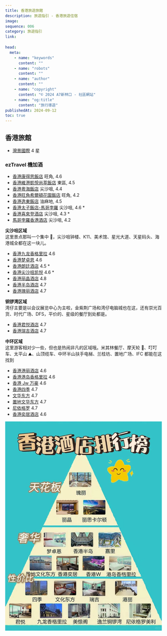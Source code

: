 ```yaml
---
title: 香港旅遊旅館
description: 旅遊指引 - 香港旅遊住宿
image:
sequence: 006
category: 旅遊指引
link:

head:
  meta:
    - name: "keywords"
      content: ""
    - name: "robots"
      content: ""
    - name: "author"
      content: ""
    - name: "copyright"
      content: "© 2024 A7新林口 - 社區網站"
    - name: "og:title"
      content: "旅行導遊"
publishedAt: 2024-09-12
toc: true
---
```


## 香港旅館

- <a href="https://theharbourview.com.hk/tc/">灣景國際</a> 4 星

### ezTravel 機加酒

- <a href="https://tw.trip.com/hotels/detail/?cityId=58&hotelId=344939&checkIn=2024-09-12&checkOut=2024-09-13&adult=2&children=0&subStamp=396&crn=1&ages=&travelpurpose=0&curr=TWD&link=title&hoteluniquekey=H4sIAAAAAAAAAOPazMjFJMEkxMTBKLWCkePV-0lvWQ1eC1u0Vjl-04jpP5TY7-B5-CuQ5TTRIYBnEqMxJwMIvJjkIAhmCE1wUBLn6P-320KggVFi7aclqxkVGC32igcxRDE4sXG83yEnwTKD8XWb6EbGapF17g-lIh12MDKdYNyuvIDp9L21-ruYmDn-qB0CkkeZTzExXGJiuMXE8IiJ4RUTwycmhl9g2SZmhi5mhknMIDWzmBkWMTNI8RqYmqYaGJpbWqYaW5opCGlsbmrfzmZkzQG0XUswPsQzJNwwJbsoNa2svNg8KcWAcRIjU0j4KUYpQ3MjE1MjcwMTMxNTSz1zE1PDFJM0P2eLwnQrZilGNw_GIDYTEzdnS_MoLS5mD28XwS85YbXrzN7aSzGHhLsofli0XuFsxBl7LZCcIUwuibUqQzckPGOhQAFjFyOHAKMHYwRjBeMrRpCeHyDfAwAh7KooZwEAAA&subChannel=&masterhotelid_tracelogid=055e01799e396&NewTaxDescForAmountshowtype0=T&detailFilters=17%7C1~17~1*80%7C0%7C0~80~0&hotelType=normal&barcurr=TWD&locale=zh-TW">香港康得思飯店</a> 旺角, 4.6
- <a href="https://tw.trip.com/hotels/detail/?cityId=58&hotelId=17322049&checkIn=2024-09-12&checkOut=2024-09-13&adult=2&children=0&subStamp=416&crn=1&ages=&travelpurpose=0&curr=TWD&link=title&hoteluniquekey=H4sIAAAAAAAAAOO6y8jFJMEkxMTBKHWJkeP6jN6prI5vAnfItR6f4uDp8bBKZN3taQ4BPIUMYJDuMIkxmBPMNJjjIDhrJhB8ne6gJM7R_2-3hUADo8TaT0tWMyowWuwVD2KIYlCSU2DRhGk1hDEsnnEGMXPsZYticGLjeL9RV4JlBuPBBQs5NjKC7HNfmOCwg5HpBOM3vQVMjWsXcuxiYubosToEJG-ynGJiuMTEcIuJ4RETyIRXTAyfmBh-gRU0MTN0MTNMYgYpm8UMkl3EzCDFm2pgYWycbJlmmJaWlqIgpPGqqX07m5E1B9CRWoLxIZ4h4YYp2UWpaWXlxeZJKQaMkxiZQsJPMUoZmhuZmBqZG5iYmZha6pmbmBqmmKT5OVsUplsxSzG6eTAGsRk4O5k4OkZpcTF7eLsIfskJq11n9tZeijkk3EXxw6L1CmcjzthrgeQMYXJJrFUZuiHhGQsFChi7GDkEGD0YIxgrGF8xgvT8AAcCALfkx9iSAQAA&subChannel=&masterhotelid_tracelogid=e0833c9f1fffd&NewTaxDescForAmountshowtype0=T&detailFilters=17%7C1~17~1*80%7C0%7C0~80~0&hotelType=normal&barcurr=TWD&locale=zh-TW">香港維港凱悅尚萃飯店</a> 東區, 4.5
- <a href="https://tw.trip.com/hotels/detail/?cityId=58&hotelId=419933&checkIn=2024-09-12&checkOut=2024-09-13&adult=2&children=0&subStamp=940&crn=1&ages=&travelpurpose=0&curr=TWD&link=title&hoteluniquekey=H4sIAAAAAAAAAOPqYuJikmASYuJglPrPyHF5VtsdVsclBbZc13e3O3i-Cdwh1yrd5RDAU8gAAg7hDo2M1SLr3B_uCnaYxFjCCRY90e8gOGsmEDB3OyiJc_T_220h0MAosfbTktWMCowWe8WDGKIYlOw55k68Zy4gInF2b8cKoLgmzERDGMMi1hFmtieMEcTMsYQ5ipnjCZMTG8ey05ISLDMY716Q3MgIdOHigr9BDjsYmU4wPpVawDRj3w2LXUzMHA8UDgHJ60ynmBguMTHcYmJ4xAQy4xUTwycmkDm_wGqamBm6mBkmMYNUzmIGKVjEzCDFk5SUZm5mYWxgnJZqpCCkca6lfTubkTUH0LlagvEhniHhhinZRalpZeXF5kkpBoyTGJlCwk8xShmaG5mYGpkbmJiZmFrqmZuYGqaYpPk5WxSmWzFLMbp5MAaxORpbGrg5RmlxMXt4uwh-yQmrXWf21l6KOSTcRfHDovUKZyPO2GuB5AxhckmsVRm6IeEZCwUKGLsYOQQYPRgjGCsYXzGC9PwAhQIAxKkrTb0BAAA&subChannel=&masterhotelid_tracelogid=bbf768303fe2&NewTaxDescForAmountshowtype0=T&detailFilters=17%7C1~17~1*80%7C0%7C0~80~0&hotelType=normal&barcurr=TWD&locale=zh-TW">香港粵海飯店</a> 尖沙咀, 4.4
- <a href="https://tw.trip.com/hotels/detail/?cityId=58&hotelId=6371974&checkIn=2024-09-12&checkOut=2024-09-13&adult=2&children=0&subStamp=768&crn=1&ages=&travelpurpose=0&curr=TWD&link=button&hoteluniquekey=H4sIAAAAAAAAAOPawsjFJMEkxMTBKLWSkePYvz8XWQ3Wi1qcynGUb30duONSm4OnZkz_oa9SnQ4BPJMYjTkZQKCh20EQzEhod1AS5-j_t9tCoIFRYu2nJasZFRgt9ooHMUQxOLFxdE8Sk2CZwdj2tYV5I2PQDrnW145BDjsYmU4wPpJcwPSma77cLiZmjjUyh4DkKaZTTAyXmBhuMTE8YmJ4xcTwiYnhF1i2iZmhi5lhEjNIzSxmhkXMDFK8JqmWZskGqalJpknGqQpCGqva2rezGVlzAK3XEowP8QwJN0zJLkpNKysvNk9KMWCcxMgUEn6KUcrQ3MjE1MjcwMTMxNRSz9zE1DDFJM3P2aIw3YpZitHNgzGIzdnEyM3RPEqLi9nD20XwS05Y7Tqzt_ZSzCHhLoofFq1XOBtxxl4LJGcIk0tircrQDQnPWChQwNjFyCHA6MEYwVjB-IoRpOcH2PsApQjm1GkBAAA&subChannel=&masterhotelid_tracelogid=4e96c0eeb5b3e&NewTaxDescForAmountshowtype0=T&detailFilters=17%7C1~17~1*80%7C0%7C0~80~0&hotelType=normal&barcurr=TWD&locale=zh-TW">香港旺角希爾頓花園飯店</a> 旺角, 4.2
- <a href="https://tw.trip.com/hotels/detail/?cityId=58&hotelId=396346&checkIn=2024-09-12&checkOut=2024-09-13&adult=2&children=0&subStamp=820&crn=1&ages=&travelpurpose=0&curr=TWD&link=title&hoteluniquekey=H4sIAAAAAAAAAOPazMjFJMEkxMTBKLWCkWPqgj9vWA1eC1u0Vjkag0B3k4Nn0A651tepLQ4BPJMYjTkZQCCizUEQzPjX5KAkztH_b7eFQAOjxNpPS1YzKjBa7BUPYohicGLjuPlPUIJlBuOuGRIbGd8EAs1Z7euwg5HpBON3kQVM0_fP1N_FxMzRLH4ISPYwnWJiuMTEcIuJ4RETwysmhk9MDL_Ask3MDF3MDJOYQWpmMTMsYmaQ4km1MEw2MTRITLFITlIQ0vjR1r6dzciaA2i5lmB8iGdIuGFKdlFqWll5sXlSigHjJEamkPBTjFKG5kYmpkbmBiZmJqaWeuYmpoYpJml-zhaF6VbMUoxuHoxBbIbOhmZurlFaXMwe3i6CX3LCateZvbWXYg4Jd1H8sGi9wtmIM_ZaIDlDmFwSa1WGbkh4xkKBAsYuRg4BRg_GCMYKxleMID0_QJ4HAAZ5ecFmAQAA&subChannel=&masterhotelid_tracelogid=e81c410ad8cb&NewTaxDescForAmountshowtype0=T&detailFilters=17%7C1~17~1*80%7C0%7C0~80~0&hotelType=normal&barcurr=TWD&locale=zh-TW">香港逸東飯店</a> 油麻地, 4.5
- <a href="https://tw.trip.com/hotels/detail/?cityId=58&hotelId=396354&checkIn=2024-09-12&checkOut=2024-09-13&adult=2&children=0&subStamp=1640&crn=1&ages=&travelpurpose=0&curr=TWD&link=button&hoteluniquekey=H4sIAAAAAAAAAOOazMjFJMEkxMTBKNXByNE1ccssVkdbruuLC9InOHimgQD3JIcAnkmMUpwMIHBksoMgUNaW68dEByc2jv8v5SVYZjAemiGxkbH_0FeNGPsohx2MTCcYW1UXMC1oYNvFxMxxX-MQkLzFfIqJ4RITwy0mhkdMDK-YGD4xMfwCyzYxM3QxM0xiBqmZxcywiJlBitfEwNQ0MckyzdIixcxYQUhjd0f7djYjaw5GBUYtwfgQz5Bww5TsotS0svJi86QUA8ZJjEwh4acYpQzNjUxMjcwNTMxMTC31zE1MDVNM0vycLQrTrZilGN08GIPYjA3NnZ2co7S4mD28XQS_5ITVrjN7ay_FHBLuovhh0XqFsxFn7LVAcoYwuSTWqgzdkPCMhQIFjF2MHAKMHowRjBWMrxhBen6APA8ARFUOnUcBAAA&subChannel=&masterhotelid_tracelogid=4055ab9f98d63&NewTaxDescForAmountshowtype0=T&detailFilters=17%7C1~17~1*80%7C0%7C0~80~0&hotelType=normal&barcurr=TWD&locale=zh-TW">香港太子飯店-馬哥孛羅</a> 尖沙咀, 4.6 \*
- <a href="https://tw.trip.com/hotels/detail/?cityId=58&hotelId=385224&checkIn=2024-09-12&checkOut=2024-09-13&adult=2&children=0&subStamp=960&crn=1&ages=&travelpurpose=0&curr=TWD&link=title&hoteluniquekey=H4sIAAAAAAAAAOPi4GKSYBJi4mCU4rUwMDe2NDZPSjI0NkxWENK40dm-nc3ImoNRgVFLMD7EMyTcMCW7KDWtrLzYPCnFgHESI1NI-ClGKUNzIxNTI3MDEzMTU0s9cxNTwxSTND9ni8J0K2YpRjcPxiA2J1djF2eDKD4tZg9vF8MvOWG168ze2iexVmXohoRnLBQoYOxi5BBg9GCMYKxgfMXIHBLu8oPxxEFxAMi6T5mfAAAA&subChannel=&masterhotelid_tracelogid=8073937bb131c&NewTaxDescForAmountshowtype0=T&detailFilters=2%7C2%7C1166~2~2%7C1166*17%7C1~17~1*80%7C0%7C0~80~0&hotelType=normal&barcurr=TWD&locale=zh-TW">香港喜來登酒店</a> 尖沙咀, 4.3 \*
- <a href="https://tw.trip.com/hotels/detail/?cityId=58&hotelId=396356&checkIn=2024-09-12&checkOut=2024-09-13&adult=2&children=0&subStamp=900&crn=1&ages=&travelpurpose=0&curr=TWD&link=title&hoteluniquekey=H4sIAAAAAAAAAOOaxsjFJMEkxMTBKNXNyHH7yI63zBYveR2vLy6w5Zrf5uAZ03_oq8ajDocAnkmMUpzfNIB8x24HQQYQ6OhwcGLjaP4pKsEyg_HIDImNjJog5RJBDjsYmU4wHpFcwDT7fcYuJmaObplDQPI40ykmhktMDLeYGB4xMbxiYvjExPALLNvEzNDFzDCJGaRmFjPDImYGKR6jRGMjCwOj1CQTAwsFIY1_Xe3b2YysORgVGLUE40M8Q8INU7KLUtPKyovNk1IMGCcxMoWEn2KUMjQ3MjE1MjcwMTMxtdQzNzE1TDFJ83O2KEy3YpZidPNgDGJzs3R0crSM0uJi9vB2EfySE1a7zuytvRRzSLiL4odF6xXORpyx1wLJGcLkklirMnRDwjMWChQwdjFyCDB6MEYwVjC-YgTp-QHyOwDd6H_QSQEAAA&subChannel=&masterhotelid_tracelogid=2a32802eb408&NewTaxDescForAmountshowtype0=T&detailFilters=17%7C1~17~1*80%7C0%7C0~80~0&hotelType=normal&barcurr=TWD&locale=zh-TW">馬哥孛羅香港酒店</a> 尖沙咀, 4.2

**尖沙咀区域**  
这里景点那叫一个集中 👀，尖沙咀钟楼、K11、美术馆、星光大道、天星码头、海港城全都在这一块儿。

- <a href="https://tw.trip.com/hotels/detail/?cityId=58&hotelId=344924&checkIn=2024-09-11&checkOut=2024-09-12&adult=2&children=0&subStamp=560&crn=1&ages=&travelpurpose=0&curr=TWD&link=title&hoteluniquekey=H4sIAAAAAAAAAOOaxcjFJMEkxMTBKNXPyHH5etN-VoO3HBa3Yx2Ddsi1vi6Y5-A5a-bMmZL7FjgE8ExilOI8ewYIwhY5CFaLrHNPDFrg4MTGsbndWoJlBuOdNtGNjFzXFxfYRmU47GBkOsF4x2UB07HGJQK7mJg5zngfApIf2E4xMVxiYrjFxPCIieEVE8MnJoZfYNkmZoYuZoZJzCA1s5gZFjEzSPGaWyabpViapJokGqcYKQhpPP_Stp3NyJqDUYFRSzA-xDMk3DAluyg1ray82DwpxYBxEiNTSPgpRilDcyMTUyNzAxMzE1NLPXMTU8MUkzQ_Z4vCdCtmKUY3D8YgNmMzA0cD5ygtLmYPbxfB3XUH826YvbWXYg4Jd1HkeRX9rCTyjL0WSM4QJpfEWpWhGxKesUCggLGLkUOA0YMxgrGC8RUjSM8PkO8BmCeM5k4BAAA&subChannel=&masterhotelid_tracelogid=79c6d94e4a3d2&NewTaxDescForAmountshowtype0=T&detailFilters=17%7C1~17~1*80%7C0%7C0~80~0&hotelType=normal&barcurr=TWD&locale=zh-TW">香港九龙香格里拉</a> 4.6
- <a href="https://tw.trip.com/hotels/detail/?cityId=58&hotelId=112008968&checkIn=2024-09-11&checkOut=2024-09-12&adult=2&children=0&subStamp=1110&crn=1&ages=&travelpurpose=0&curr=TWD&link=title&hoteluniquekey=H4sIAAAAAAAAAOOazcjFJMEkxMTBKDWBkaNh8d8nrAan2C12xjhWi6xzfyg93cETRFdlz3QI4JnEKMXJAAI3ZjsIFtpyXV_cMMPBiY3jwisdCZYZjB37tphuZDx7Bghqkhx2MDKdYJxmsoCpee0-k11MzBybLA8ByTmsp5gYLjEx3GJieMTE8IqJ4RMTwy-wbBMzQxczwyRmkJpZzAyLmBmkeFMtzU1M0kyNLFKT08wVhDTmf2nbzmZkzcGowKglGB_iGRJumJJdlJpWVl5snpRiwDiJkSkk_BSjlKG5kYmpkbmBiZmJqaWeuYmpYYpJmp-zRWG6FbMUo5sHYxCbm6WBoZFblBYXs4e3i-DuuoN5N8ze2ksxh4S7KPK8in5WEnnGXgskZwiTS2KtytANCc9YIFDA2MXIIcDowRjBWMH4ihGk5wfY-wBgTKrNUAEAAA&subChannel=&masterhotelid_tracelogid=e9744f528ecf7&NewTaxDescForAmountshowtype0=T&detailFilters=17%7C1~17~1*80%7C0%7C0~80~0&hotelType=normal&barcurr=TWD&locale=zh-TW">香港梦卓恩</a> 4.6
- <a href="https://tw.trip.com/hotels/detail/?cityId=58&hotelId=344937&checkIn=2024-09-11&checkOut=2024-09-12&adult=2&children=0&subStamp=400&crn=1&ages=&travelpurpose=0&curr=TWD&link=title&hoteluniquekey=H4sIAAAAAAAAAOPazMjFJMEkxMTBKLWCkeP7494GVoPXwhatVY4eD6tE1qVOdfC05bq-uKBzukMAzyRGY04GEDgx00EQzHg11UFJnKP_324LgQZGibWflqxmVGC02CsexBDF4MTGcfSgpgTLDMaXbaIbGde5Aw2US3TYwch0gnGFwQKmjzMu6O9iYuaYZHoISL5iOcXEcImJ4RYTwyMmhldMDJ-YGH6BZZuYGbqYGSYxg9TMYmZYxMwgxWuWaGJokWxsYGBpnJaoIKQx5WvbdjYjaw6g7VqC8SGeIeGGKdlFqWll5cXmSSkGjJMYmULCTzFKGZobmZgamRuYmJmYWuqZm5gappik-TlbFKZbMUsxunkwBrFZuLo5OjtGaXExe3i7CO6uO5h3w-ytvRRzSLiLIs-r6GclkWfstUByhjC5JNaqDN2Q8IwFAgWMXYwcAowejBGMFYyvGEF6foB8DwA7MNd_ZwEAAA&subChannel=&masterhotelid_tracelogid=6a418c30093fa&NewTaxDescForAmountshowtype0=T&detailFilters=17%7C1~17~1*80%7C0%7C0~80~0&hotelType=normal&barcurr=TWD&locale=zh-TW">香港朗廷酒店</a> 4.5 \*
- <a href="https://tw.trip.com/hotels/detail/?cityId=58&hotelId=425422&checkIn=2024-09-11&checkOut=2024-09-12&adult=2&children=0&subStamp=468&crn=1&ages=&travelpurpose=0&curr=TWD&link=title&hoteluniquekey=H4sIAAAAAAAAAOOaxsjFJMEkxMTBKNXNyLH85LbnrAaHWB13yLW-vjhloYNnGhA8C1vsEMAziVGKkwEE9Jc6CIKE0-4vcnBi4_g220WCZQbjud-SGxkfVomsc1fMcdjByHSCcaP_AqZ_W1h2MTFzrAw_BCR_sJ9iYrjExHCLieERE8MrJoZPTAy_wLJNzAxdzAyTmEFqZjEzLGJmkOJNTUxLTTU1MjazNE40UxDSePq1bTubkTUHowKjlmB8iGdIuGFKdlFqWll5sXlSigHjJEamkPBTjFKG5kYmpkbmBiZmJqaWeuYmpoYpJml-zhaF6VbMUoxuHoxBbMamrs5OJlFaXMwe3i6Cu-sO5t0we2svxRwS7qLI8yr6WUnkGXstkJwhTC6JtSpDNyQ8Y4FAAWMXI4cAowdjBGMF4ytGkJ4fIM8DAMDO95VKAQAA&subChannel=&masterhotelid_tracelogid=eafee523693a6&NewTaxDescForAmountshowtype0=T&detailFilters=17%7C1~17~1*80%7C0%7C0~80~0&hotelType=normal&barcurr=TWD&locale=zh-TW">香港尖沙咀凯悦</a> 4.6 \*
- <a href="https://tw.trip.com/hotels/detail/?cityId=58&hotelId=106246325&checkIn=2024-09-11&checkOut=2024-09-12&adult=2&children=0&subStamp=891&crn=1&ages=&travelpurpose=0&curr=TWD&link=title&hoteluniquekey=H4sIAAAAAAAAAON6wcjFJMEkxMTBKHWXkaOj7fREVoNOTovFcY6aMf2Hvl5Y7eB5-KtGDP_MdQ4BPI2MaSCgZuowiTGSkwEEDm1wEDx7BggurXFQEufo_7fbQqCBUWLtpyWrGRUYLfaKBzFEMSipcLQe7NcQKAeJiDrCDPGEMYBqmDjindg4Zn_PlmCZwbj14RWjjYxgYx3KHHYwMp1gPFO7gOnjkytGu5hYOKZ0MR5iYuY4wXOKieESE8MtJoZHTAyvmBg-MQFN-QVR0MTM0MXMMIkZpGwWM8MiZgYp3hSDJDNzQ6OkNEuTZDMFIY1p39q2sxlZcwAdqiUYH-IZEm6Ykl2UmlZWXmyelGLAOImRKST8FKOUobmRiamRuYGJmYmppZ65ialhikman7NFYboVsxSjmwdjEJuBm6urhWWUFhezh7eL4O66g3k3zN7aSzGHhLso8ryKflYSecZeCyRnCJNLYq3K0A0Jz1ggUMDYxcghwOjBGMFYwfiKEaTnBzgIAOj6QMCdAQAA&subChannel=&masterhotelid_tracelogid=d0b6712bf94c6&NewTaxDescForAmountshowtype0=T&detailFilters=2%7C2%7C1214~2~2%7C1214*17%7C1~17~1*80%7C0%7C0~80~0&hotelType=normal&barcurr=TWD&locale=zh-TW">香港丽晶酒店</a> 4.8
- <a href="https://tw.trip.com/hotels/detail/?cityId=58&hotelId=425083&checkIn=2024-09-11&checkOut=2024-09-12&adult=2&children=0&subStamp=540&crn=1&ages=&travelpurpose=0&curr=TWD&link=title&hoteluniquekey=H4sIAAAAAAAAAOOaxsjFJMEkxMTBKNXNyDHj-sVPrI4x_Ye-asxa6-DJdX1xwV_3DQ4BPJMYpTg9HlaJ5F3d6CDIAAIZGxyc2DimvyuSYJnB-PuH5EbGw181YvrXlTvsYGQ6wXillXEB08UGtl1MLBzNkxkPMTFzrOc9xcRwiYnhFhPDIyaGV0wMn5gYfkGkm5gZupgZJjGDFM1iZljEzCDFa5lkmWpknphoZGlkYaogpLH5W9t2NiNrDkYFRi3B-BDPkHDDlOyi1LSy8mLzpBQDxkmMTCHhpxilDM2NTEyNzA1MzExMLfXMTUwNU0zS_JwtCtOtmKUY3TwYg9jMXS2cncyitLiYPbxdBHfXHcy7YfbWXoo5JNxFkedV9LOSyDP2WiA5Q5hcEmtVhm5IeMYCgQLGLkYOAUYPxgjGCsZXjCA9P0D-BwBmMSlXSgEAAA&subChannel=&masterhotelid_tracelogid=9b9e27aa29285&NewTaxDescForAmountshowtype0=T&detailFilters=2%7C2%7C162~2~2%7C162*17%7C1~17~1*80%7C0%7C0~80~0&hotelType=normal&barcurr=TWD&locale=zh-TW">香港半岛酒店</a> 4.7
- <a href="https://tw.trip.com/hotels/detail/?cityId=58&hotelId=25831219&checkIn=2024-09-11&checkOut=2024-09-12&adult=2&children=0&subStamp=380&crn=1&ages=&travelpurpose=0&curr=TWD&link=title&hoteluniquekey=H4sIAAAAAAAAAONawMjFJMEkxMTBKDWVkeN817zbrAYvhC26mhgdNWP6D33dscnB85tGTL_TjC0OATyTGKU5GUCgf5uDIIh2WLDZwYmdY_PSiYwSLDMYN59bwbOR8ewZIPhS67CDkekEY-dKxgVMB25d0N_FxMLxdyfjISZmji8Cp5gYLjEx3GJieMTE8IqJ4RMTwy-IdBMzQxczwyRmkKJZzAyLmBmkeE0MjCySksxMLVNNTFIVhDQefGvbzmZkzcGowKglGB_iGRJumJJdlJpWVl5snpRiwDiJkSkk_BSjlKG5kYmpkbmBiZmJqaWeuYmpYYpJmp-zRWG6FbMUo5sHYxCbhbGjgZFTlBYXs4e3i-DuuoN5N8ze2ksxh4S7KPK8in5WEnnGXgskZwiTS2KtytANCc9YIFDA2MXIIcDowRjBWMH4ihGk5wc4BADuHW5BVQEAAA&subChannel=&masterhotelid_tracelogid=4028bb659e44e&NewTaxDescForAmountshowtype0=T&detailFilters=17%7C1~17~1*80%7C0%7C0~80~0&hotelType=normal&barcurr=TWD&locale=zh-TW">香港瑰丽酒店</a> 4.7

**铜锣湾区域**  
湾仔主要是以会议展览中心为主啦，金紫荆广场和湾仔电脑城也在这，还有崇光百货、时代广场、DFS，平价的、星级的餐厅到处都是。

- <a href="https://tw.trip.com/hotels/detail/?cityId=58&hotelId=344917&checkIn=2024-09-11&checkOut=2024-09-12&adult=2&children=0&subStamp=825&crn=1&ages=&travelpurpose=0&curr=TWD&link=title&hoteluniquekey=H4sIAAAAAAAAAOOazsjFJMEkxMTBKNXDyLHwzb9HrAaHWB2rRda5J0qtdvCUb30daHFhrUMAzyRGKU4GEAjZ4CAIZkisdXBi4_gzJVOCZQbj1TbRjYwg1TvWlTrsYGQ6wbixagHTAbNdTCwc59sYDzExc8zjOcXEcImJ4RYTwyMmhldMDJ-YGH5BpJuYGbqYGSYxgxTNYmZYxMwgxWuWmmxmmGSSZGBiYmSoIKTR9b1tO5uRNQejAqOWYHyIZ0i4YUp2UWpaWXmxeVKKAeMkRqaQ8FOMUobmRiamRuYGJmYmppZ65iamhikmaX7OFoXpVsxSjG4ejEFsZuaulqZuUVpczB7eLoK76w7m3TB7ay_FHBLuosjzKvpZSeQZey2QnCFMLom1KkM3JDxjgUABYxcjhwCjB2MEYwXjK0aQnh8g3wMAYj8a60sBAAA&subChannel=&masterhotelid_tracelogid=6ec61b4b04421&NewTaxDescForAmountshowtype0=T&detailFilters=2%7C2%7C25~2~2%7C25*17%7C1~17~1*80%7C0%7C0~80~0&hotelType=normal&barcurr=TWD&locale=zh-TW">香港君悦酒店</a> 4.7
- <a href="https://tw.trip.com/hotels/detail/?cityId=58&hotelId=33501798&checkIn=2024-09-11&checkOut=2024-09-12&adult=2&children=0&subStamp=1080&crn=1&ages=&travelpurpose=0&curr=TWD&link=title&hoteluniquekey=H4sIAAAAAAAAAAGgAF__CggKAhgCEgIIARoNZTE4ZjU0MjVhYTExMSASKKn3hrcGMjsIASABKhFfVElUVzFka3JlZnZ3czdiZDABkgECVFfKARoxNzI0NTI3MDQ2NDU5Ljc0NTFkNGZOQzhxZzoDGgFGSAFSBjJBRUY5NVoOKgNIS0Qxu37Bbtg27T9iBXpoLVRXaKAQcAGKAQgQAUgBWAF4AeoBA1RXRPgB5uT8D0obOCCgAAAA&subChannel=&masterhotelid_tracelogid=e18f5425aa111&NewTaxDescForAmountshowtype0=T&detailFilters=17%7C1~17~1*80%7C0%7C0~80~0&hotelType=normal&barcurr=TWD&locale=zh-TW">香港瑞吉酒店</a> 4.7

**中环区域**  
这里游客相对少一些，但也是热闹非凡的区域哦。米其林餐厅、摩天轮 🎡、叮叮车、太平山 ⛰、山顶缆车、中环半山扶手电梯、兰桂坊、置地广场、IFC 都能在这找到

- <a href="https://tw.trip.com/hotels/detail/?cityId=58&hotelId=344943&checkIn=2024-09-11&checkOut=2024-09-12&adult=2&children=0&subStamp=380&crn=1&ages=&travelpurpose=0&curr=TWD&link=title&hoteluniquekey=H4sIAAAAAAAAAOPazMjFJMEkxMTBKLWCkeP1s-cfWA3Wi1qcynE8_FUjpr9riYNn0A651uwZyxwCeCYxGnMygMCBFQ6Cs2YCAedSByVxjv5_uy0EGhgl1n5asppRgdFir3gQQxSDExtHwy1_CZYZjO_bRDcyVousc3-YV-Cwg5HpBOODmAVME5b8k9vFxMzRnHYISC7mPMXEcImJ4RYTwyMmhldMDJ-YGH6BZZuYGbqYGSYxg9TMYmZYxMwgxWtkkJZikmxuaWyenGKiIKTx5HvbdjYjaw6g7VqC8SGeIeGGKdlFqWll5cXmSSkGjJMYmULCTzFKGZobmZgamRuYmJmYWuqZm5gappik-TlbFKZbMUsxunkwBrG5GAMVuURpcTF7eLsI7q47mHfD7K29FHNIuIsiz6voZyWRZ-y1QHKGMLkk1qoM3ZDwjAUCBYxdjBwCjB6MEYwVjK8YQXp-gHwPAMQ2wLRnAQAA&subChannel=&masterhotelid_tracelogid=20fd4c7937cd4&NewTaxDescForAmountshowtype0=T&detailFilters=17%7C1~17~1*80%7C0%7C0~80~0&hotelType=normal&barcurr=TWD&locale=zh-TW">香港港丽酒店</a> 4.6
- <a href="https://tw.trip.com/hotels/detail/?cityId=58&hotelId=344948&checkIn=2024-09-11&checkOut=2024-09-12&adult=2&children=0&subStamp=444&crn=1&ages=&travelpurpose=0&curr=TWD&link=title&hoteluniquekey=H4sIAAAAAAAAAOM6zcjFJMEkxMTBKHWAkWNW18rLrAZvOSxuxzr2H_qqEXNjuYMniHHHapVDAE8hAwgsKHKYxGjFCWZ7rHcQbH0duEPu-moHJTkFFk2YCkMYw-IZZxAzxwGuKAYnNo6Z91IkWGYwfmkT3cgIViBS7LCDkekE4_XsBUynFi4R2MXEwvGzgfEQEzPHI65TTAyXmBhuMTE8YgKZ8IqJ4RMTwy-IiiZmhi5mhknMIHWzmEHSi5gZpHiN0lLTLAxTzQwtU1LMFYQ0Zvxo285mZM3BqMCoJRgf4hkSbpiSXZSaVlZebJ6UYsA4iZEpJPwUo5ShuZGJqZG5gYmZiamlnrmJqWGKSZqfs0VhuhWzFKObB2MQm4WJsaOTW5QWF7OHt4vg7rqDeTfM3tpLMYeEuyjyvIp-VhJ5xl4LJGcIk0tircrQDQnPWCBQwNjFyCHA6MEYwVjB-IoRpOcHKBQAfTpIf38BAAA&subChannel=&masterhotelid_tracelogid=2fef81e619dd7&NewTaxDescForAmountshowtype0=T&detailFilters=17%7C1~17~1*80%7C0%7C0~80~0&hotelType=normal&barcurr=TWD&locale=zh-TW">香港港岛香格里拉</a> 4.6
- <a href="https://tw.trip.com/hotels/detail/?cityId=58&hotelId=344955&checkIn=2024-09-11&checkOut=2024-09-12&adult=2&children=0&subStamp=475&crn=1&ages=&travelpurpose=0&curr=TWD&link=title&hoteluniquekey=H4sIAAAAAAAAAOOaxcjFJMEkxMTBKNXPyLFg-bxpLAaPBS0-CToyAEGD9AoHz5j-Q19XtKxyCOCZxCjFCRJm4FnrILhDrvV1oOtKByc2julHYyVYZjD-bhPdyPiwSmSdu2exww5GphOMb3MWMB348lpxFxMzx73yQ0DyI9cpJoZLTAy3mBgeMTG8YmL4xMTwCyzbxMzQxcwwiRmkZhYzwyJmBineRItEMzNT0xSz1BRTIwUhjQs_2razGVlzMCowagnGh3iGhBumZBelppWVF5snpRgwTmJkCgk_xShlaG5kYmpkbmBiZmJqqWduYmqYYpLm52xRmG7FLMXo5sEYxOZq5Gpg6hSlxcXs4e0iuLvuYN4Ns7f2Uswh4S6KPK-in5VEnrHXAskZwuSSWKsydEPCMxYIFDB2MXIIMHowRjBWML5iBOn5AfI9ADbMr4ZOAQAA&subChannel=&masterhotelid_tracelogid=a8a6655d6ed52&NewTaxDescForAmountshowtype0=T&detailFilters=17%7C1~17~1*80%7C0%7C0~80~0&hotelType=normal&barcurr=TWD&locale=zh-TW">香港 Jw 万豪</a> 4.6
- <a href="https://tw.trip.com/hotels/detail/?cityId=58&hotelId=425551&checkIn=2024-09-11&checkOut=2024-09-12&adult=2&children=0&subStamp=810&crn=1&ages=&travelpurpose=0&curr=TWD&link=title&hoteluniquekey=H4sIAAAAAAAAAOPi4GKSYBJi4mCU4jU3TjY1MrJISTE3TTJSENJo_Nm2nc3ImoNRgVFLMD7EMyTcMCW7KDWtrLzYPCnFgHESI1NI-ClGKUNzIxNTI3MDEzMTU0s9cxNTwxSTND9ni8J0K2YpRjcPxiA2J6DBrsZRfFrMHt4uhrvrDubdMHtrn8RalaEbEp6xQKCAsYuRQ4DRgzGCsYLxFSNzSLjLD8bzfyQBIC7Wip8AAAA&subChannel=&masterhotelid_tracelogid=73c5228dd75b2&NewTaxDescForAmountshowtype0=T&detailFilters=2%7C2%7C163~2~2%7C163*17%7C1~17~1*80%7C0%7C0~80~0&hotelType=normal&barcurr=TWD&locale=zh-TW">香港四季</a> 4.7
- <a href="https://tw.trip.com/hotels/taipei-hotel-detail-926224/mandarin-oriental-taipei/">文华东方</a> 4.7
- <a href="https://hk.trip.com/hotels/hong-kong-hotel-detail-344941/the-landmark-mandarin-oriental-hk/">置地文华东方</a> 4.7
- <a href="https://tw.trip.com/hotels/detail/?cityId=58&hotelId=11688823&checkIn=2024-09-12&checkOut=2024-09-13&adult=2&children=0&subStamp=132&crn=1&ages=&travelpurpose=0&curr=TWD&link=title&hoteluniquekey=H4sIAAAAAAAAAONax8jFJMEkxMTBKLWYkePHss-PWB1bXwfumPduqYPnOveHVSIKKxwCeCYxGnMygEDuKgdBruuLC2zLljkoiXP0_9ttIdDAKLH205LVjAqMFnvFgxiiGJzYOB72hEqwzGD8vu0k60ZGD6Ax67oLHXYwMp1gbE5ewLRo3w2LXUzMHN9zDgHJL5ynmBguMTHcYmJ4xMTwionhExPDL7BsEzNDFzPDJGaQmlnMDIuYGaR4jVKMTNPMjC1NUw2T0hSENDp-tW1nM7LmAFqvJRgf4hkSbpiSXZSaVlZebJ6UYsA4iZEpJPwUo5ShuZGJqZG5gYmZiamlnrmJqWGKSZqfs0VhuhWzFKObB2MQm7mjiaGBSZQWF7OHt4vg7rqDeTfM3tpLMYeEuyjyvIp-VhJ5xl4LJGcIk0tircrQDQnPWChQwNjFyCHA6MEYwVjB-IoRpOcH2PsAX4PA0WMBAAA&subChannel=&masterhotelid_tracelogid=2d25f6395e1bf&NewTaxDescForAmountshowtype0=T&detailFilters=17%7C1~17~1*80%7C0%7C0~80~0&hotelType=normal&barcurr=TWD&locale=zh-TW">尼依格罗</a> 4.7
- <a href="https://tw.trip.com/hotels/detail/?cityId=58&hotelId=436863&checkIn=2024-09-12&checkOut=2024-09-13&adult=2&children=0&subStamp=900&crn=1&ages=&travelpurpose=0&curr=TWD&link=title&hoteluniquekey=H4sIAAAAAAAAAOO6y8TFJMEkxMTBKHWJiaP9045pLAYXuC1WZTnKt74OtLix0sEzDQTy1jgE8BQygMCMqQ6NjEE75Fpfz-12mMS4j5ETLFyz1UEQzHixyUHJgePp4xZTAX2J-09fH2ZUYNQEyxTUOxjCGBaNgo4QQ6odPGGMIGaOO4JRzByn-ZXsOSb-2KcgkCcxc9rXQKwG7OXDa4CcAgtEU0M5VBOQYfGME6hkHm8UgxM7x_P1XYwSLDMY_1-R2shoy3V9ccHGEocdjEwnGB-XLGC6snyN2i4mFo4JGxkPMTFzXOc-xcRwiYnhFhPDIyD3msErJoZPQMY0-V8QRU3MDF3MDJOYQUpnMYNULGJmkOK1MDQ0NDdISjQ0Tk5LVRDSWPqrbTubkTUHMFC0BONDPEPCDVOyi1LTysqLzZNSDBgnMTKFhJ9ilDI0NzIxNTI3MDEzMbXUMzcxNUwxSfNztihMt2KWYnTzYAxiczQxN3A0jtLiYvbwdhHcXXcw74bZW3sp5pBwF0WeV9HPSiLP2GuB5AxhckmsVRm6IeEZCwUKGLsYOQQYPRgjGCsYXzGC9PwABQQAOIb4AxECAAA&subChannel=&masterhotelid_tracelogid=811170ba13cfe&NewTaxDescForAmountshowtype0=T&detailFilters=17%7C1~17~1*80%7C0%7C0~80~0&hotelType=normal&barcurr=TWD&locale=zh-TW">香港奕居酒店</a> 4.6

![v005-05.jpeg](/images/travel/v005-05.jpeg)
